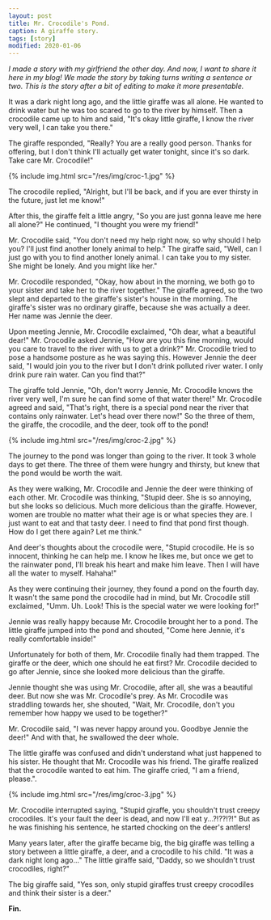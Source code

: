 ```yaml
---
layout: post
title: Mr. Crocodile's Pond.
caption: A giraffe story.
tags: [story]
modified: 2020-01-06
---
```

*I made a story with my girlfriend the other day. And now, I want to share it
here in my blog! We made the story by taking turns writing a sentence or two.
This is the story after a bit of editing to make it more presentable.*

It was a dark night long ago, and the little giraffe was all alone. He wanted to drink
water but he was too scared to go to the river by himself. Then a crocodile
came up to him and said, "It's okay little giraffe, I know the river very well,
I can take you there."

The giraffe responded, "Really? You are a really good person. Thanks for
offering, but I don't think I'll actually get water tonight, since it's so
dark. Take care Mr. Crocodile!"

{% include img.html src="/res/img/croc-1.jpg" %}

The crocodile replied, "Alright, but I'll be back, and if you are ever thirsty
in the future, just let me know!"

After this, the giraffe felt a little angry, "So you are just gonna leave me
here all alone?" He continued, "I thought you were my friend!"

Mr. Crocodile said, "You don't need my help right now, so why should I help
you? I'll just find another lonely animal to help." The giraffe said, "Well,
can I just go with you to find another lonely animal. I can take you to my
sister. She might be lonely. And you might like her."

Mr. Crocodile responded, "Okay, how about in the morning, we both go to your
sister and take her to the river together." The giraffe agreed, so the two
slept and departed to the giraffe's sister's house in the morning. The
giraffe's sister was no ordinary giraffe, because she was actually a deer. Her
name was Jennie the deer.

Upon meeting Jennie, Mr. Crocodile exclaimed, "Oh dear, what a beautiful dear!"
Mr. Crocodile asked Jennie, "How are you this fine morning, would you care to
travel to the river with us to get a drink?" Mr. Crocodile tried to pose a
handsome posture as he was saying this. However Jennie the deer said, "I would
join you to the river but I don't drink polluted river water. I only drink pure
rain water. Can you find that?"

The giraffe told Jennie, "Oh, don't worry Jennie, Mr. Crocodile knows the river
very well, I'm sure he can find some of that water there!" Mr. Crocodile agreed
and said, "That's right, there is a special pond near the river that contains
only rainwater. Let's head over there now!" So the three of them, the giraffe,
the crocodile, and the deer, took off to the pond!

{% include img.html src="/res/img/croc-2.jpg" %}

The journey to the pond was longer than going to the river. It took 3 whole
days to get there. The three of them were hungry and thirsty, but knew that the
pond would be worth the wait.

As they were walking, Mr. Crocodile and Jennie the deer were thinking of each
other. Mr. Crocodile was thinking, "Stupid deer. She is so annoying, but she
looks so delicious. Much more delicious than the giraffe. However, women are
trouble no matter what their age is or what species they are. I just want to
eat and that tasty deer. I need to find that pond first though. How do I get
there again? Let me think."

And deer's thoughts about the crocodile were, "Stupid crocodile. He is so
innocent, thinking he can help me. I know he likes me, but once we get to the
rainwater pond, I'll break his heart and make him leave. Then I will have all
the water to myself. Hahaha!"

As they were continuing their journey, they found a pond on the fourth day. It
wasn't the same pond the crocodile had in mind, but Mr. Crocodile still
exclaimed, "Umm. Uh. Look! This is the special water we were looking for!"

Jennie was really happy because Mr. Crocodile brought her to a pond. The little
giraffe jumped into the pond and shouted, "Come here Jennie, it's really
comfortable inside!"

Unfortunately for both of them, Mr. Crocodile finally had them trapped. The
giraffe or the deer, which one should he eat first? Mr. Crocodile decided to go
after Jennie, since she looked more delicious than the giraffe.

Jennie thought she was using Mr. Crocodile, after all, she was a beautiful
deer. But now she was Mr. Crocodile's prey. As Mr. Crocodile was straddling
towards her, she shouted, "Wait, Mr. Crocodile, don't you remember how happy we
used to be together?"

Mr. Crocodile said, "I was never happy around you. Goodbye Jennie the deer!"
And with that, he swallowed the deer whole.

The little giraffe was confused and didn't understand what just happened to his
sister. He thought that Mr. Crocodile was his friend. The giraffe realized that
the crocodile wanted to eat him. The giraffe cried, "I am a friend, please.".

{% include img.html src="/res/img/croc-3.jpg" %}

Mr. Crocodile interrupted saying, "Stupid giraffe, you shouldn't trust creepy
crocodiles. It's your fault the deer is dead, and now I'll eat y...?!??!?!" But
as he was finishing his sentence, he started chocking on the deer's antlers!

Many years later, after the giraffe became big, the big giraffe was telling a
story between a little giraffe, a deer, and a crocodile to his child. "It was a
dark night long ago..." The little giraffe said, "Daddy, so we shouldn't trust
crocodiles, right?"

The big giraffe said, "Yes son, only stupid giraffes trust creepy crocodiles
and think their sister is a deer."

**Fin.**
